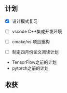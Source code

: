 ## 计划

- [x] 设计模式复习
- [ ] vscode C++集成开发环境
- [ ] cmake/vs 项目重构
- [ ] 制定四月份论文阅读计划


- TensorFlow之前的计划
- pytorch之前的计划



## 收获

